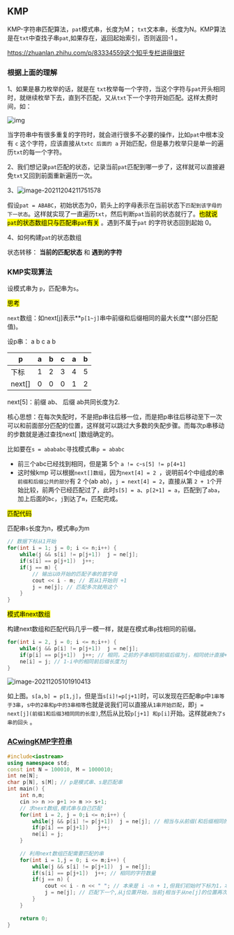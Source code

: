 ## KMP

KMP-字符串匹配算法，`pat`模式串，长度为M； `txt`文本串，长度为N。KMP算法是在`txt`中查找子串`pat`,如果存在，返回起始索引，否则返回-1 。

https://zhuanlan.zhihu.com/p/83334559这个知乎专栏讲得很好

### 根据上面的理解

1、如果是暴力枚举的话，就是在 `txt`枚举每一个字符，当这个字符与`pat`开头相同时，就继续枚举下去，直到不匹配，又从`txt`下一个字符开始匹配。这样太费时间，如：

![img](https://cdn.jsdelivr.net/gh/moon-Light404/my-picGo@master/img/202112042112184.gif)

当字符串中有很多重复的字符时，就会进行很多不必要的操作，比如`pat`中根本没有 `c` 这个字符，应该直接从`txtc 后面的 a` 开始匹配，但是暴力枚举只是单一的遍历`txt`的每一个字符。

2、我们想记录`pat`匹配的状态，记录当前`pat`匹配到哪一步了，这样就可以直接避免`txt`又回到前面重新遍历一次。

3、![image-20211204211751578](https://cdn.jsdelivr.net/gh/moon-Light404/my-picGo@master/img/202112042117827.png)

假设`pat = ABABC`，初始状态为0，箭头上的字母表示在当前状态下`匹配到该字母的下一状态`。这样就实现了一直遍历`txt`，然后判断`pat`当前的状态就行了。<mark>也就说`pat`的状态数组只与匹配串`pat`有关</mark> 。遇到不属于`pat` 的字符状态回到起始 0。

4、如何构建`pat`的状态数组

状态转移：	**当前的匹配状态**  和   **遇到的字符**





### KMP实现算法

设模式串为 `p`，匹配串为`s`。

<mark>思考</mark>

`next`数组：如next[j]表示**`p[1~j]`串中前缀和后缀相同的最大长度**(部分匹配值)。

设p串： a b c a b

| p      | a    | b    | c    | a    | b    |
| ------ | ---- | ---- | ---- | ---- | ---- |
| 下标   | 1    | 2    | 3    | 4    | 5    |
| next[] | 0    | 0    | 0    | 1    | 2    |

next[5]：前缀 ab、 后缀 ab共同长度为2.

核心思想：在每次失配时，不是把p串往后移一位，而是把p串往后移动至下一次可以和前面部分匹配的位置，这样就可以跳过大多数的失配步骤。而每次p串移动的步数就是通过查找next[ ]数组确定的。

比如要在`s = abababc`寻找模式串`p = ababc`

- 前三个abc已经找到相同，但是第 5个 `a != c`-`s[5] != p[4+1]`
- 这时候kmp 可以根据`next[]数组`，因为`next[4] = 2 `，说明前4个中组成的串`前缀和后缀公共的部分`有 2 个(ab ab)，`j = next[4] = 2`，直接从第 `2 + 1`个开始比较，前两个已经匹配过了，此时`s[5] = a`、`p[2+1] = a`，匹配到了`aba`，加上后面的`bc`，`j`到达了`m`，匹配完成。

<mark>匹配代码</mark>

匹配串`s`长度为n，模式串`p`为m

```c++
// 数据下标从1开始
for(int i = 1; j = 0; i <= n;i++) {
    while(j && s[i] != p[j+1])	j = ne[j];
    if(s[i] == p[j+1])	j++;
    if(j == m) {
        // 输出以0开始的匹配子串的首字母
        cout << i - m; // 若从1开始则 +1
        j = ne[j]; // 匹配多次就用这个
    }
}
```



<mark>模式串next数组</mark>

构建next数组和匹配代码几乎一模一样，就是在模式串`p`找相同的前缀。


```c++
for(int i = 2, j = 0; i <= n;i++) {
    while(j && p[i] != p[j+1])	j = ne[j];
    if(p[i] == p[j+1])	j++; // 相同，之前的子串相同前缀后缀为j，相同统计直接+1
    ne[i] = j; // 1-i中的相同前后缀长度为j
}
```

![image-20211205101910413](https://cdn.jsdelivr.net/gh/moon-Light404/my-picGo@master/img/202112051019505.png)

如上图。`s[a,b] = p[1,j]`，但是当`s[i]!=p[j+1]`时，可以发现在匹配串p中`1串等于3串`，`s中的2串和p中的3串相等`也就是说我们可以直接从`1串开始匹配`，即`j = next[j](前缀1和后缀3相同同的长度)`,然后从比较`p[j+1] 和p[i]`开始。这样就`避免了s串的回头` 。

### <a href = "https://www.acwing.com/activity/content/problem/content/869/"> ACwingKMP字符串</a>

```c++
#include<iostream>
using namespace std;
const int N = 100010, M = 1000010;
int ne[N];
char p[N], s[M]; // p是模式串、s是匹配串
int main() {
    int n,m;
    cin >> n >> p+1 >> m >> s+1;
    // 求next数组,模式串与自己匹配
    for(int i = 2, j = 0;i <= n;i++) {
        while(j && p[i] != p[j+1])  j = ne[j]; // 相当与从前缀(和后缀相同的位置)j
        if(p[i] == p[j+1])   j++;
        ne[i] = j;
    }
    
    // 利用next数组匹配需要匹配的串
    for(int i = 1,j = 0; i <= m;i++) {
        while(j && s[i] != p[j+1])  j = ne[j];
        if(s[i] == p[j+1])  j++; // 相同的字符数量
        if(j == n) {
            cout << i - n << " "; // 本来是 i -n + 1,但我们初始时下标为1，本题是0
            j = ne[j]; // 匹配下一个,从j位置开始，当前j相当于从ne[j]的位置再次匹配
        }
    }
    
    return 0;
}
```





